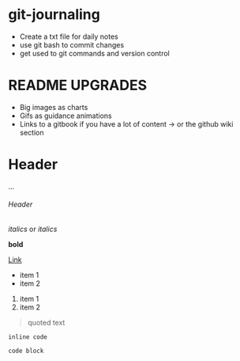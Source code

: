 # git-journaling

* Create a txt file for daily notes
* use git bash to commit changes
* get used to git commands and version control

# README UPGRADES

* Big images as charts
* Gifs as guidance animations
* Links to a gitbook if you have a lot of content -> or the github wiki section




# Header
...
###### Header

*italics* or _italics_	

**bold**	


[Link](https://...)	


* item 1
* item 2


1. item 1
2. item 2


> quoted text		



`inline code`	



```
code block
```

